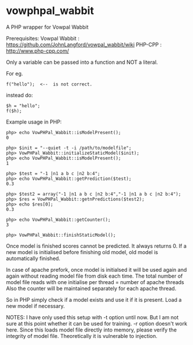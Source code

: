 # vowphpal_wabbit
A PHP wrapper for Vowpal Wabbit

Prerequisites:
Vowpal Wabbit : https://github.com/JohnLangford/vowpal_wabbit/wiki
PHP-CPP : http://www.php-cpp.com/

Only a variable can be passed into a function and NOT a literal.

For eg. 
```
f("hello");  <--  is not correct.
```
instead do: 
```
$h = "hello";
f($h);
```

Example usage in PHP:
```
php> echo VowPHPal_Wabbit::isModelPresent();
0

php> $init = "--quiet -t -i /path/to/modelfile";
php> VowPHPal_Wabbit::initializeStaticModel($init);
php> echo VowPHPal_Wabbit::isModelPresent();
1

php> $test = "-1 |n1 a b c |n2 b:4";
php> echo VowPHPal_Wabbit::getPrediction($test);
0.3

php> $test2 = array("-1 |n1 a b c |n2 b:4","-1 |n1 a b c |n2 b:4");
php> $res = VowPHPal_Wabbit::getnPredictions($test2);
php> echo $res[0];
0.3

php> echo VowPHPal_Wabbit::getCounter();
3

php> VowPHPal_Wabbit::finishStaticModel();
```
Once model is finished scores cannot be predicted. It always returns 0.
If a new model is initialised before finishing old model, old model is automatically finished.

In case of apache prefork, once model is initialsed it will be used again and again without reading model file from disk each time.
The total number of model file reads with one initialise per thread = number of apache threads
Also the counter will be maintained separately for each apache thread.

So in PHP simply check if a model exists and use it if it is present. Load a new model if necessary. 

NOTES:
I have only used this setup with -t option until now. But I am not sure at this point whether it can be used for training.
-r option doesn't work here.
Since this loads model file directly into memory, please verify the integrity of model file. Theoretically it is vulnerable to injection.

